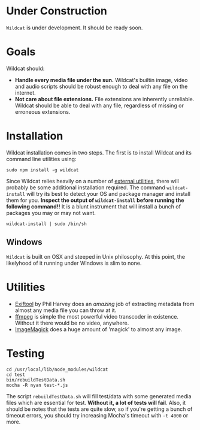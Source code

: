 # Under Construction
`Wildcat` is under development. It should be ready soon. 

# Goals
Wildcat should:

* **Handle every media file under the sun.** Wildcat's builtin image, video and audio scripts should be robust enough to deal with any file on the internet. 
* **Not care about file extensions.** File extensions are inherently unreliable. Wildcat should be able to deal with any file, regardless of missing or erroneous extensions.


# Installation
Wildcat installation comes in two steps. The first is to install Wildcat and its command line utilities using:

	sudo npm install -g wildcat

Since Wildcat relies heavily on a number of [external utilities](#utilities), there will probably be some additional installation required. The command `wildcat-install` will try its best to detect your OS and package manager and install them for you. **Inspect the output of `wildcat-install` before running the following command!!** It is a blunt instrument that will install a bunch of packages you may or may not want.

	wildcat-install | sudo /bin/sh
	
	
## Windows
`Wildcat` is built on OSX and steeped in Unix philosophy. At this point, the likelyhood of it running under Windows is slim to none. 



# Utilities

* [Exiftool](http://www.sno.phy.queensu.ca/~phil/exiftool/) by Phil Harvey does an *amazing* job of extracting metadata from almost any media file you can throw at it.
* [ffmpeg](http://ffmpeg.org/) is simple the most powerful video transcoder in existence. Without it there would be no video, anywhere.
* [ImageMagick](http://www.imagemagick.org) does a huge amount of 'magick' to almost any image.
 
# Testing

	cd /usr/local/lib/node_modules/wildcat
	cd test
	bin/rebuildTestData.sh
	mocha -R nyan test-*.js
	
The script `rebuildTestData.sh` will fill test/data with some generated media files which are essential for test. **Without it, a lot of tests will fail**. Also, it should be notes that the tests are quite slow, so if you're getting a bunch of timeout errors, you should try increasing Mocha's timeout with `-t 4000` or more. 